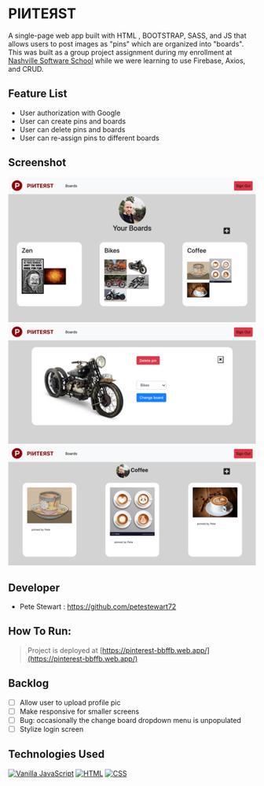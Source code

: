 # PIИTEЯST
A single-page web app built with HTML , BOOTSTRAP, SASS, and JS that allows users to post images as "pins" which are organized into "boards". This was built as a group project assignment during my enrollment at [Nashville Software School](http://nashvillesoftwareschool.com/) while we were learning to use Firebase, Axios, and CRUD.

## Feature List
* User authorization with Google
* User can create pins and boards
* User can delete pins and boards
* User can re-assign pins to different boards

## Screenshot
![screenshot](screenshots/screenshot1.png "Screenshot")
![screenshot](screenshots/screenshot2.png "Screenshot")
![screenshot](screenshots/screenshot3.png "Screenshot")

## Developer
* Pete Stewart : https://github.com/petestewart72

## How To Run:
> Project is deployed at [https://pinterest-bbffb.web.app/](https://pinterest-bbffb.web.app/)

## Backlog
- [ ] Allow user to upload profile pic
- [ ] Make responsive for smaller screens
- [ ] Bug: occasionally the change board dropdown menu is unpopulated
- [ ] Stylize login screen

## Technologies Used
[![Vanilla JavaScript](https://img.shields.io/badge/JavaScript-2c9fcc?style=flat-square)](#) [![HTML](https://img.shields.io/badge/-HTML-2c9fcc?style=flat-square)](#) [![CSS](https://img.shields.io/badge/-CSS-2c9fcc?style=flat-square)](#)
